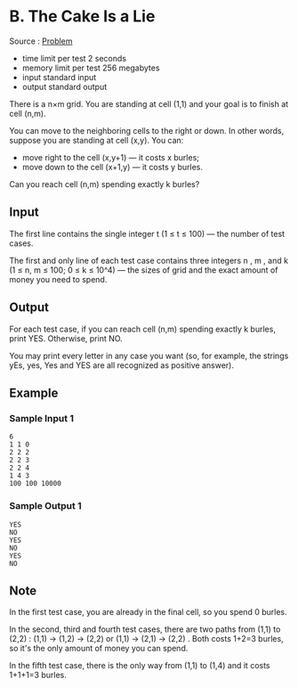 # B. The Cake Is a Lie

Source : [Problem](https://codeforces.com/problemset/problem/1519/B)

- time limit per test 2 seconds
- memory limit per test 256 megabytes
- input standard input
- output standard output

There is a n×m
grid. You are standing at cell (1,1)
and your goal is to finish at cell (n,m).

You can move to the neighboring cells to the right or down. In other words, suppose you are standing at cell (x,y). You can:

- move right to the cell (x,y+1)
  — it costs x
  burles;
- move down to the cell (x+1,y)
  — it costs y
  burles.

Can you reach cell (n,m)
spending exactly k
burles?

## Input

The first line contains the single integer t
(1 ≤ t ≤ 100) — the number of test cases.

The first and only line of each test case contains three integers n
, m
, and k (1 ≤ n, m ≤ 100; 0 ≤ k ≤ 10^4) — the sizes of grid and the exact amount of money you need to spend.

## Output

For each test case, if you can reach cell (n,m)
spending exactly k
burles, print YES. Otherwise, print NO.

You may print every letter in any case you want (so, for example, the strings yEs, yes, Yes and YES are all recognized as positive answer).

## Example

### Sample Input 1

    6
    1 1 0
    2 2 2
    2 2 3
    2 2 4
    1 4 3
    100 100 10000

### Sample Output 1

    YES
    NO
    YES
    NO
    YES
    NO

## Note

In the first test case, you are already in the final cell, so you spend 0
burles.

In the second, third and fourth test cases, there are two paths from (1,1)
to (2,2)
: (1,1)
→
(1,2)
→
(2,2)
or (1,1)
→
(2,1)
→
(2,2)
. Both costs 1+2=3
burles, so it's the only amount of money you can spend.

In the fifth test case, there is the only way from (1,1)
to (1,4)
and it costs 1+1+1=3
burles.
